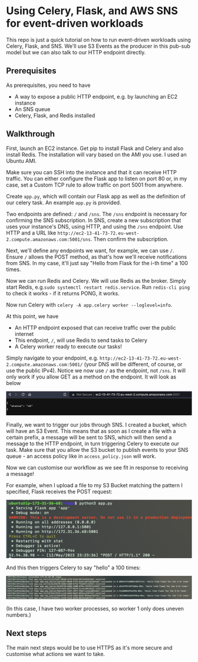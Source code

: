 # Using Celery, Flask, and AWS SNS for event-driven workloads
This repo is just a quick tutorial on how to run event-driven workloads using Celery, Flask, and SNS. We'll use S3 Events as the producer in this pub-sub model but we can also talk to our HTTP endpoint directly.

## Prerequisites
As prerequisites, you need to have 

- A way to expose a public HTTP endpoint, e.g. by launching an EC2 instance
- An SNS queue
- Celery, Flask, and Redis installed

## Walkthrough
First, launch an EC2 instance. Get pip to install Flask and Celery and also install Redis. The installation will vary based on the AMI you use. I used an Ubuntu AMI.

Make sure you can SSH into the instance and that it can receive HTTP traffic. You can either configure the Flask app to listen on port 80 or, in my case, set a Custom TCP rule to allow traffic on port 5001 from anywhere.

Create `app.py`, which will contain our Flask app as well as the definition of our celery task. An example `app.py` is provided.

Two endpoints are defined: `/` and `/sns`. The `/sns` endpoint is necessary for confirming the SNS subscription. In SNS, create a new subscription that uses your instance's DNS, using HTTP, and using the `/sns` endpoint. Use HTTP and a URL like `http://ec2-13-41-73-72.eu-west-2.compute.amazonaws.com:5001/sns`. Then confirm the subscription. 

Next, we'll define any endpoints we want, for example, we can use `/`. Ensure `/` allows the POST method, as that's how we'll receive notifications from SNS. In my case, it'll just say "Hello from Flask for the i-th time" a 100 times.

Now we can run Redis and Celery. We will use Redis as the broker. Simply start Redis, e.g.`sudo systemctl restart redis.service`. Run `redis-cli ping` to check it works - if it returns PONG, it works.

Now run Celery with `celery -A app.celery worker --loglevel=info`. 

At this point, we have
- An HTTP endpoint exposed that can receive traffic over the public internet
- This endpoint, `/`, will use Redis to send tasks to Celery
- A Celery worker ready to execute our tasks!

Simply navigate to your endpoint, e.g. `http://ec2-13-41-73-72.eu-west-2.compute.amazonaws.com:5001/` (your DNS will be different, of course, or use the public IPv4). Notice we now use `/` as the endpoint, not `/sns`. It will only work if you allow GET as a method on the endpoint. It will look as below

![alt text](assets/success_request.png)

Finally, we want to trigger our jobs through SNS. I created a bucket, which will have an S3 Event. This means that as soon as I create a file with a certain prefix, a message will be sent to SNS, which will then send a message to the HTTP endpoint, in turn triggering Celery to execute our task. Make sure that you allow the S3 bucket to publish events to your SNS queue - an access policy like in `access_policy.json` will work.

Now we can customise our workflow as we see fit in response to receiving a message!

For example, when I upload a file to my S3 Bucket matching the pattern I specified, Flask receives the POST request:

![alt text](assets/request_received.png)

And this then triggers Celery to say "hello" a 100 times:

![alt text](assets/celery_working.png)

(In this case, I have two worker processes, so worker 1 only does uneven numbers.)

## Next steps
The main next steps would be to use HTTPS as it's more secure and customise what actions we want to take.